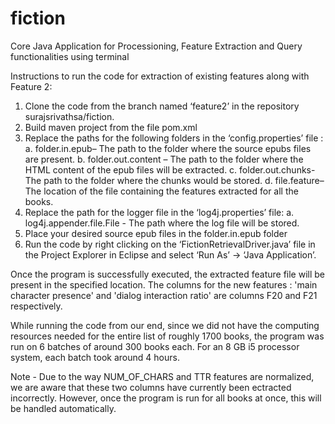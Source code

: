 # fiction
Core Java  Application for Processioning, Feature Extraction and Query functionalities using terminal

Instructions to run the code for extraction of existing features along with Feature 2:

1.	Clone the code from the branch named ‘feature2’ in the repository surajsrivathsa/fiction.
2.	Build maven project from the file pom.xml
3.	Replace the paths for the following folders in the ‘config.properties’ file :
  a.	folder.in.epub– The path to the folder where the source epubs files are present.
  b.	folder.out.content – The path to the folder where the HTML content of the epub files will be extracted.
  c.	folder.out.chunks- The path to the folder where the chunks would be stored.
  d.	file.feature– The location of the file containing the features extracted for all the books.
4.	Replace the path for the logger file in the ‘log4j.properties’ file:
  a.	log4j.appender.file.File - The path where the log file will be stored.
5.	Place your desired source epub files in the folder.in.epub folder
6.	Run the code by right clicking on the ‘FictionRetrievalDriver.java’ file in the Project Explorer in Eclipse and select ‘Run As’ -> ‘Java Application’.


Once the program is successfully executed, the extracted feature file will be present in the specified location. The columns for the new features : 'main character presence' and 'dialog interaction ratio' are columns F20 and F21 respectively. 

While running the code from our end, since we did not have the computing resources needed for the entire list of roughly 1700 books, the program was run on 6 batches of around 300 books each. For an 8 GB i5 processor system, each batch took around 4 hours.

Note - Due to the way NUM_OF_CHARS and TTR features are normalized, we are aware that these two columns have currently been ectracted incorrectly. However, once the program is run for all books at once, this will be handled automatically.
